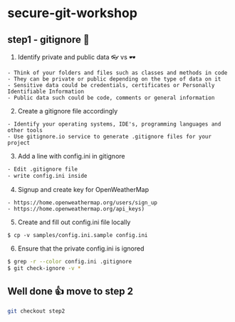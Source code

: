 # secure-git-workshop

## step1 - gitignore 🐝

1. Identify private and public data   👓 vs 🕶️   
```
- Think of your folders and files such as classes and methods in code   
- They can be private or public depending on the type of data on it  
- Sensitive data could be credentials, certificates or Personally Identifiable Information   
- Public data such could be code, comments or general information    
```
   
2. Create a gitignore file accordingly  
``` 
- Identify your operating systems, IDE's, programming languages and other tools      
- Use gitignore.io service to generate .gitignore files for your project   
```

3. Add a line with config.ini in gitignore
```bash
- Edit .gitignore file
- write config.ini inside
```

4. Signup and create key for OpenWeatherMap
```
- https://home.openweathermap.org/users/sign_up
- https://home.openweathermap.org/api_keys)   
```

5. Create and fill out config.ini file locally
```
$ cp -v samples/config.ini.sample config.ini
```

6. Ensure that the private config.ini is ignored
```bash
$ grep -r --color config.ini .gitignore
$ git check-ignore -v *
```

## Well done 👍 move to step 2
```bash
git checkout step2
```
